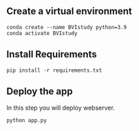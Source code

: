 ## Create a virtual environment
```
conda create --name BVIstudy python=3.9
conda activate BVIstudy
```

## Install Requirements

```
pip install -r requirements.txt
```



## Deploy the app

In this step you will deploy webserver.

```
python app.py
```